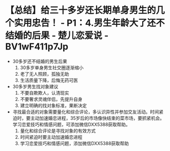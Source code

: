 # 【总结】给三十多岁还长期单身男生的几个实用忠告！ - P1：4.男生年龄大了还不结婚的后果 - 楚儿恋爱说 - BV1wF411p7Jp

-   30多岁还不结婚的男生后果
    1.  30多岁单身男生社交圈逐渐缩小
    2.  老了无人照顾，孤独无助
    3.  生活质量下降，后悔无药可医
-   30多岁男生找对象建议
    1.  不要自欺欺人，认清现实
    2.  不要奢求灵魂伴侣，先提升自身
    3.  建立明确的找对象标准，果断决定
-   寻找最合适的对象需要量化和综合评论，多认识异性并参加交友活动。时间紧迫时，要主动加速婚恋进程，35岁后的市场像快结束的菜市场，要抓紧机会。学习恋爱技巧和情感问题，可添加微信DXX5388获取帮助。 
    1.  量化和综合评论是寻找对象的有效方式
    2.  时间紧迫时要主动加速婚恋进程
    3.  学习恋爱技巧和情感问题，添加微信DXX5388获取帮助